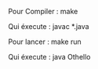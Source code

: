 Pour Compiler : make 

Qui éxecute : javac *.java


Pour lancer : make run 

Qui éxecute : java Othello